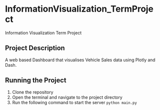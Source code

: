 # InformationVisualization_TermProject
Information Visualization Term Project

## Project Description
A web based Dashboard that visualises Vehicle Sales data using Plotly and Dash.

## Running the Project
1. Clone the repository
2. Open the terminal and navigate to the project directory
3. Run the following command to start the server
```python main.py```